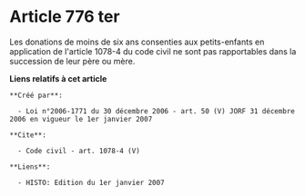 # Article 776 ter

Les donations de moins de six ans consenties aux petits-enfants en application de l'article 1078-4 du code civil ne sont pas
rapportables dans la succession de leur père ou mère.

**Liens relatifs à cet article**

	**Créé par**:

	  - Loi n°2006-1771 du 30 décembre 2006 - art. 50 (V) JORF 31 décembre 2006 en vigueur le 1er janvier 2007

	**Cite**:

	  - Code civil - art. 1078-4 (V)

	**Liens**:

	  - HISTO: Edition du 1er janvier 2007
